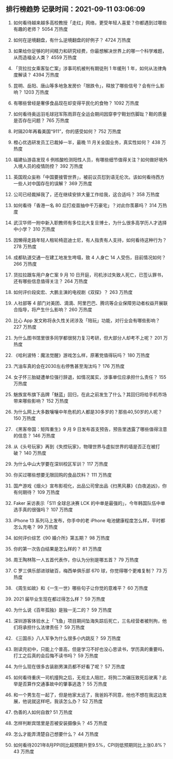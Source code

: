 
## 排行榜趋势 记录时间：2021-09-11 03:06:09
  
  1. 如何看待越来越多高校教授「走红」网络，更受年轻人喜爱？你都遇到过哪些有趣的老师？ 5054 万热度
    
  2. 如何在逆境翻盘，有什么逆境翻盘的好例子？ 4724 万热度
    
  3. 如果给你足够的时间精力和研究经费，你最想解决世界上的哪一个科学难题，从而造福全人类？ 4559 万热度
    
  4. 「货拉拉女乘客坠亡案」涉事司机被判有期徒刑 1 年缓刑 1 年，如何从法律角度解读？ 4394 万热度
    
  5. 昆明、岳阳、唐山等多地急发房价「限跌令」，释放了哪些信号？会有什么影响？ 1203 万热度
    
  6. 有哪些曾经是奢侈食品现在却变得平民化的食物？ 1092 万热度
    
  7. 如何看待奥运羽毛球冠军陈雨菲在全运会期间因穿李宁鞋划伤脚趾？鞋的质量是否存在问题？ 765 万热度
    
  8. 时隔20年再看美国“911”，你的感受如何？ 752 万热度
    
  9. 橙心优选研发员工已裁掉一半，最晚 11 月关全国业务，真实性如何？ 438 万热度
    
  10. 福建仙游县发现 6 例核酸检测阳性人员，有哪些细节值得关注？如何做好境外入境人员的疫情防控？ 392 万热度
    
  11. 英国观众妄称「中国要接管世界」，被前议员怼到语无伦次。该如何看待西方一些人对中国存在的误解？ 369 万热度
    
  12. 公司已经裁掉我了，还在继续安排大量工作给我，这合适吗？ 358 万热度
    
  13. 如何看待「香港一名 80 后打疫苗抽中千万豪宅」？对此你羡慕吗？ 314 万热度
    
  14. 武汉华师一附中新入职教师有多位北大复旦博士，为什么很多高学历人才选择中小学？ 310 万热度
    
  15. 因懒得走路年轻人租轮椅逛迪士尼，有人指责有人支持，如何看待这种行为？ 278 万热度
    
  16. 成都轨道交通一在建工地发生垮塌，致 4 人身亡 14 人受伤，目前情况如何？ 266 万热度
    
  17. 货拉拉跟车用户身亡案 9 月 10 日开庭，司机涉过失致人死亡，已签认罪书，还有哪些信息值得关注？ 264 万热度
    
  18. 如何评价段奕宏、大鹏主演的电视剧《双探》？ 263 万热度
    
  19. 人社部等 4 部门对美团、滴滴、阿里巴巴、腾讯等企业保障劳动者权益开展联合指导，将产生什么影响？ 260 万热度
    
  20. 比心 App 发文称将永久性关闭涉及「陪玩」功能，对行业会有哪些影响？ 227 万热度
    
  21. 为什么图书馆里很多同学都很努力复习考研，但大部分人却考不上呢？ 201 万热度
    
  22. 《哈利波特：魔法觉醒》游戏怎么样，原著党值得玩吗？ 180 万热度
    
  23. 汽油车真的会在2030左右停售甚至淘汰吗？ 176 万热度
    
  24. 女子怀三胎疑遭单位强行辞退，如情况属实，涉事单位应承担什么责任？ 155 万热度
    
  25. 魅族宣布旗下品牌「魅蓝」回归，在此之前发生了什么？其回归将给手机市场带来哪些影响？ 152 万热度
    
  26. 为什么网上大多数嚷嚷中年危机的人都是30多岁的？那些40,50岁的人呢？ 150 万热度
    
  27. 《黑客帝国：矩阵重生》9 月 9 日发布首支预告，预告里透露了哪些值得注意的信息？ 146 万热度
    
  28. 从《头号玩家》再到《失控玩家》，物理世界与虚拟世界的墙是否正在被打破？ 140 万热度
    
  29. 为什么中山大学要在深圳校区军训？ 117 万热度
    
  30. 你买过哪些想要无限回购的食品饮料？ 111 万热度
    
  31. 国产游戏《烟火》宣布影视化，出品公司曾出品《扫黑风暴》《白夜追凶》，你有何期待？ 109 万热度
    
  32. Faker 采访表示「S11 全球总决赛 LCK 的中单是最强的」，今年韩国队伍中单选手真的很强吗？ 107 万热度
    
  33. iPhone 13 系列马上发布，你手中的老 iPhone 电池健康程度怎么样，平时都怎么充电？ 99 万热度
    
  34. 如何评价综艺《90 婚介所》第五期？ 98 万热度
    
  35. 你的第一次告白结果是怎么样的？ 81 万热度
    
  36. 周王陶林陈一人五首代表作，你认为分别是哪五首？ 79 万热度
    
  37. C 罗三俱乐部进球破百，梅西单俱乐部 670 球，你觉得哪个更难复制？ 73 万热度
    
  38. 《周生如故》和《一生一世》哪些句子让你觉的意难平？ 60 万热度
    
  39. 2021 届毕业生现在都过得怎么样？ 59 万热度
    
  40. 为什么说《百年孤独》是独一无二的？ 59 万热度
    
  41. 深圳游客体验水上「飞鱼」项目期间坠海失踪后死亡，三名经营者被刑拘，他们将承担什么法律责任？ 59 万热度
    
  42. 《三国杀》八人军争为什么很多小内跳反？ 59 万热度
    
  43. 刚读完初中，只能上个普高，但是学习不好也没心思读书，学历真的重要吗，打工之后真的会后悔不读书吗？ 59 万热度
    
  44. 为什么现在很多古装剧男演员都不好看了呢？ 57 万热度
    
  45. 如何看待重庆一司机撞狗之后，无视主人阻拦，将狗二次碾压致死后驶离？此举是否算作交通事故中的肇事逃逸？ 55 万热度
    
  46. 和一个男生在一起了，但是他家太远了，我爸妈不同意，他也不想在我这边发展，他说就这样吧，我该怎么办？ 52 万热度
    
  47. 伪善的人如何自救? 51 万热度
    
  48. 怎样判断宾馆里是否被安装摄像头？ 45 万热度
    
  49. 怎么才能弄清楚自己想要什么？ 44 万热度
    
  50. 如何看待2021年8月PPI同比超预期升至9.5%，CPI则低预期同比上涨0.8%？ 43 万热度
    